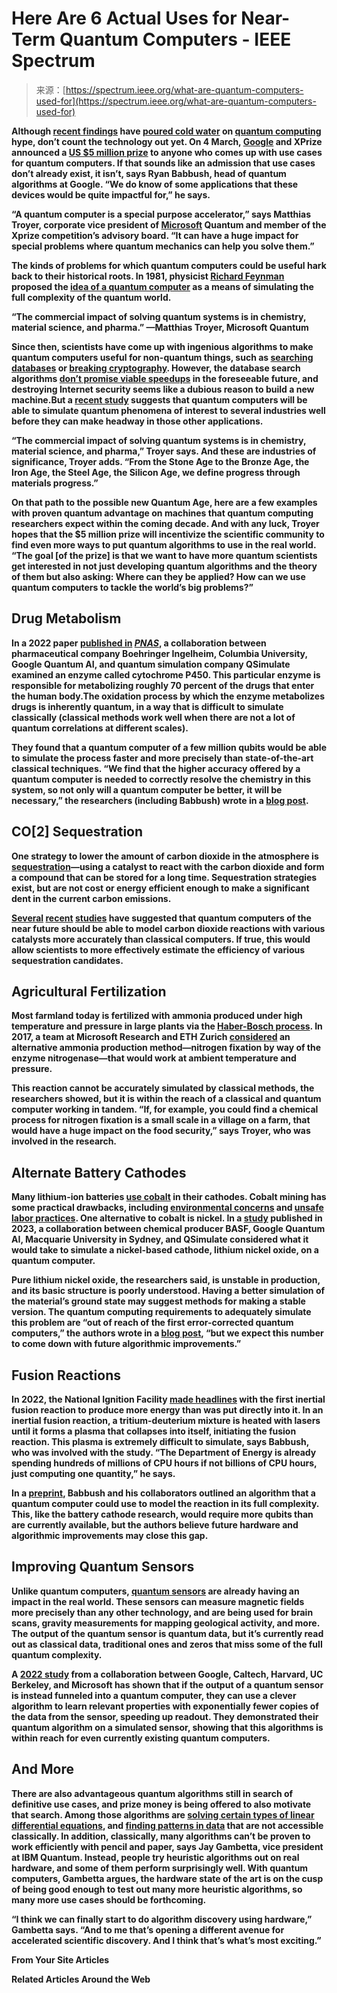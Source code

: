 <!--yml
category: 未分类
date: 2024-05-29 12:32:39
-->

# Here Are 6 Actual Uses for Near-Term Quantum Computers - IEEE Spectrum

> 来源：[https://spectrum.ieee.org/what-are-quantum-computers-used-for](https://spectrum.ieee.org/what-are-quantum-computers-used-for)

**Although [recent finding](https://cacm.acm.org/research/disentangling-hype-from-practicality-on-realistically-achieving-quantum-advantage/#R5)[s](https://cacm.acm.org/research/disentangling-hype-from-practicality-on-realistically-achieving-quantum-advantage/#R5) have [poured cold water](https://spectrum.ieee.org/quantum-computing-skeptics) on [quantum computing](https://spectrum.ieee.org/tag/quantum-computing) hype, don’t count the technology out yet. On 4 March, [Google](https://spectrum.ieee.org/tag/google) and XPrize announced a [US $5 million prize](https://www.xprize.org/prizes/qc-apps) to anyone who comes up with use cases for quantum computers. If that sounds like an admission that use cases don’t already exist, it isn’t, says Ryan Babbush, head of quantum algorithms at Google. “We do know of some applications that these devices would be quite impactful for,” he says.**

****“A quantum computer is a special purpose accelerator,” says Matthias Troyer, corporate vice president of [Microsoft](https://spectrum.ieee.org/tag/microsoft) Quantum and member of the Xprize competition’s advisory board. “It can have a huge impact for special problems where quantum mechanics can help you solve them.”****

****The kinds of problems for which quantum computers could be useful hark back to their historical roots. In 1981, physicist [Richard Feynman](https://en.wikipedia.org/wiki/Richard_Feynman) proposed the [idea of a quantum computer](https://s2.smu.edu/~mitch/class/5395/papers/feynman-quantum-1981.pdf) as a means of simulating the full complexity of the quantum world.****

******“The commercial impact of solving quantum systems is in chemistry, material science, and pharma.” **—Matthias Troyer, Microsoft Quantum********

****Since then, scientists have come up with ingenious algorithms to make quantum computers useful for non-quantum things, such as [searching databases](https://learning.quantum.ibm.com/course/fundamentals-of-quantum-algorithms/grovers-algorithm) or [breaking cryptography](https://spectrum.ieee.org/encryptionbusting-quantum-computer-practices-factoring-in-scalable-fiveatom-experiment). However, the database search algorithms [don’t promise viable speedups](https://journals.aps.org/prxquantum/abstract/10.1103/PRXQuantum.2.010103) in the foreseeable future, and destroying Internet security seems like a dubious reason to build a new machine.**But a [recent study](https://arxiv.org/pdf/2401.16317.pdf) suggests that quantum computers will be able to simulate quantum phenomena of interest to several industries well before they can make headway in those other applications.******

******“The commercial impact of solving quantum systems is in chemistry, material science, and pharma,” Troyer says. And these are industries of significance, Troyer adds. “From the Stone Age to the Bronze Age, the Iron Age, the Steel Age, the Silicon Age, we define progress through materials progress.”******

******On that path to the possible new Quantum Age, here are a few examples with proven quantum advantage on machines that quantum computing researchers expect within the coming decade. And with any luck, Troyer hopes that the $5 million prize will incentivize the scientific community to find even more ways to put quantum algorithms to use in the real world. “The goal [of the prize] is that we want to have more quantum scientists get interested in not just developing quantum algorithms and the theory of them but also asking: Where can they be applied? How can we use quantum computers to tackle the world’s big problems?”******

## ******Drug Metabolism******

******In a 2022 paper [published in](https://www.pnas.org/doi/10.1073/pnas.2203533119) *[PNAS](https://www.pnas.org/doi/10.1073/pnas.2203533119)*, a collaboration between pharmaceutical company Boehringer Ingelheim, Columbia University, Google Quantum AI, and quantum simulation company QSimulate examined an enzyme called cytochrome P450\. This particular enzyme is responsible for metabolizing roughly 70 percent of the drugs that enter the human body.**The oxidation process by which the enzyme metabolizes drugs is inherently quantum, in a way that is difficult to simulate classically (classical methods work well when there are not a lot of quantum correlations at different scales).********

******They found that a quantum computer of a few million qubits would be able to simulate the process faster and more precisely than state-of-the-art classical techniques. “We find that the higher accuracy offered by a quantum computer is needed to correctly resolve the chemistry in this system, so not only will a quantum computer be better, it will be necessary,” the researchers (including Babbush) wrote in a [blog post](https://blog.research.google/2023/10/developing-industrial-use-cases-for.html).******

## ******CO[2] Sequestration******

******One strategy to lower the amount of carbon dioxide in the atmosphere is [sequestration](https://www.nationalgrid.com/stories/energy-explained/what-carbon-sequestration#:~:text=Carbon%20sequestration%20is%20the%20capturing,carbon%20from%20the%20earth's%20atmosphere.)—using a catalyst to react with the carbon dioxide and form a compound that can be stored for a long time. Sequestration strategies exist, but are not cost or energy efficient enough to make a significant dent in the current carbon emissions.******

******[Several](https://pubs.aip.org/avs/aqs/article/5/1/013801/2879052/Description-of-reaction-and-vibrational-energetics) [recent](https://link.springer.com/content/pdf/10.1140/epjqt/s40507-022-00155-w.pdf?pdf=button) [studies](https://journals.aps.org/prresearch/abstract/10.1103/PhysRevResearch.3.033055) have suggested that quantum computers of the near future should be able to model carbon dioxide reactions with various catalysts more accurately than classical computers. If true, this would allow scientists to more effectively estimate the efficiency of various sequestration candidates.******

## ******Agricultural Fertilization******

******Most farmland today is fertilized with ammonia produced under high temperature and pressure in large plants via the [Haber-Bosch process](https://en.wikipedia.org/wiki/Haber_process). In 2017, a team at Microsoft Research and ETH Zurich [considered](https://www.pnas.org/doi/abs/10.1073/pnas.1619152114) an alternative ammonia production method—nitrogen fixation by way of the enzyme nitrogenase—that would work at ambient temperature and pressure.******

******This reaction cannot be accurately simulated by classical methods, the researchers showed, but it is within the reach of a classical and quantum computer working in tandem. “If, for example, you could find a chemical process for nitrogen fixation is a small scale in a village on a farm, that would have a huge impact on the food security,” says Troyer, who was involved in the research.******

## ******Alternate Battery Cathodes******

******Many lithium-ion batteries [use cobalt](https://www.aquametals.com/recyclopedia/lithium-ion-anode-and-cathode-materials/#:~:text=Cathode%20active%20materials%20(CAM)%20are,oxide%20(LiNiMnCoO2%20or%20NMC).) in their cathodes. Cobalt mining has some practical drawbacks, including [environmental concerns](https://spectrum.ieee.org/seafloor-cobalt) and [unsafe labor practices](https://www.npr.org/sections/goatsandsoda/2023/02/01/1152893248/red-cobalt-congo-drc-mining-siddharth-kara). One alternative to cobalt is nickel. In a [study](https://journals.aps.org/prxquantum/abstract/10.1103/PRXQuantum.4.040303) published in 2023, a collaboration between chemical producer BASF, Google Quantum AI, Macquarie University in Sydney, and QSimulate considered what it would take to simulate a nickel-based cathode, lithium nickel oxide, on a quantum computer.******

******Pure lithium nickel oxide, the researchers said, is unstable in production, and its basic structure is poorly understood. Having a better simulation of the material’s ground state may suggest methods for making a stable version. The quantum computing requirements to adequately simulate this problem are “out of reach of the first error-corrected quantum computers,” the authors wrote in a [blog post](https://blog.research.google/2023/10/developing-industrial-use-cases-for.html), “but we expect this number to come down with future algorithmic improvements.”******

## ******Fusion Reactions******

******In 2022, the National Ignition Facility [made headlines](https://spectrum.ieee.org/national-ignition-facility-impractical) with the first inertial fusion reaction to produce more energy than was put directly into it. In an inertial fusion reaction, a tritium-deuterium mixture is heated with lasers until it forms a plasma that collapses into itself, initiating the fusion reaction. This plasma is extremely difficult to simulate, says Babbush, who was involved with the study. “The Department of Energy is already spending hundreds of millions of CPU hours if not billions of CPU hours, just computing one quantity,” he says.******

******In a [preprint](https://arxiv.org/abs/2308.12352v1), Babbush and his collaborators outlined an algorithm that a quantum computer could use to model the reaction in its full complexity. This, like the battery cathode research, would require more qubits than are currently available, but the authors believe future hardware and algorithmic improvements may close this gap.******

## ******Improving Quantum Sensors******

******Unlike quantum computers, [quantum sensors](https://spectrum.ieee.org/quantum-sensors) are already having an impact in the real world. These sensors can measure magnetic fields more precisely than any other technology, and are being used for brain scans, gravity measurements for mapping geological activity, and more. The output of the quantum sensor is quantum data, but it’s currently read out as classical data, traditional ones and zeros that miss some of the full quantum complexity.******

******A [2022 study](https://www.science.org/doi/10.1126/science.abn7293) from a collaboration between Google, Caltech, Harvard, UC Berkeley, and Microsoft has shown that if the output of a quantum sensor is instead funneled into a quantum computer, they can use a clever algorithm to learn relevant properties with exponentially fewer copies of the data from the sensor, speeding up readout. They demonstrated their quantum algorithm on a simulated sensor, showing that this algorithms is within reach for even currently existing quantum computers.******

## ******And More******

******There are also advantageous quantum algorithms still in search of definitive use cases, and prize money is being offered to also motivate that search. Among those algorithms are [solving certain types of linear differential equations](https://journals.aps.org/prx/abstract/10.1103/PhysRevX.13.041041), and [finding patterns in data](https://www.nature.com/articles/s41567-021-01287-z) that are not accessible classically. In addition, classically, many algorithms can’t be proven to work efficiently with pencil and paper, says Jay Gambetta, vice president at IBM Quantum. Instead, people try heuristic algorithms out on real hardware, and some of them perform surprisingly well. With quantum computers, Gambetta argues, the hardware state of the art is on the cusp of being good enough to test out many more heuristic algorithms, so many more use cases should be forthcoming.******

******“I think we can finally start to do algorithm discovery using hardware,” Gambetta says. “And to me that’s opening a different avenue for accelerated scientific discovery. And I think that’s what’s most exciting.”******

******From Your Site Articles******

******Related Articles Around the Web******